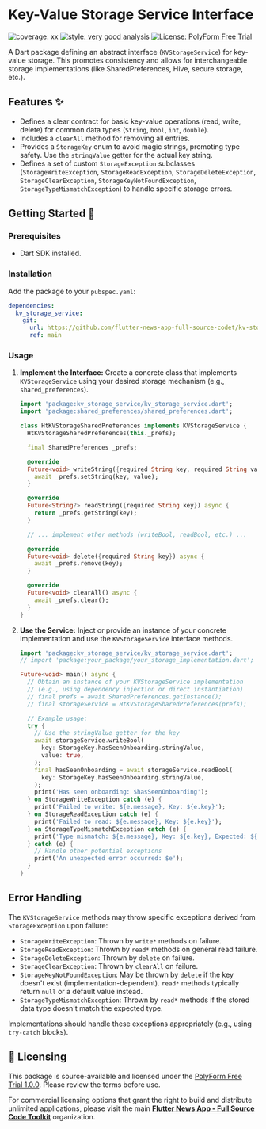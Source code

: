 # Key-Value Storage Service Interface

![coverage: xx](https://img.shields.io/badge/coverage-94-green)
[![style: very good analysis](https://img.shields.io/badge/style-very_good_analysis-B22C89.svg)](https://pub.dev/packages/very_good_analysis)
[![License: PolyForm Free Trial](https://img.shields.io/badge/License-PolyForm%20Free%20Trial-blue)](https://polyformproject.org/licenses/free-trial/1.0.0)


A Dart package defining an abstract interface (`KVStorageService`) for key-value storage. This promotes consistency and allows for interchangeable storage implementations (like SharedPreferences, Hive, secure storage, etc.).

## Features ✨

*   Defines a clear contract for basic key-value operations (read, write, delete) for common data types (`String`, `bool`, `int`, `double`).
*   Includes a `clearAll` method for removing all entries.
*   Provides a `StorageKey` enum to avoid magic strings, promoting type safety. Use the `stringValue` getter for the actual key string.
*   Defines a set of custom `StorageException` subclasses (`StorageWriteException`, `StorageReadException`, `StorageDeleteException`, `StorageClearException`, `StorageKeyNotFoundException`, `StorageTypeMismatchException`) to handle specific storage errors.

## Getting Started 🚀

### Prerequisites

*   Dart SDK installed.

### Installation

Add the package to your `pubspec.yaml`:

```yaml
dependencies:
  kv_storage_service:
    git:
      url: https://github.com/flutter-news-app-full-source-codet/kv-storage-service.git
      ref: main
```

### Usage

1.  **Implement the Interface:** Create a concrete class that implements `KVStorageService` using your desired storage mechanism (e.g., `shared_preferences`).

    ```dart
    import 'package:kv_storage_service/kv_storage_service.dart';
    import 'package:shared_preferences/shared_preferences.dart';

    class HtKVStorageSharedPreferences implements KVStorageService {
      HtKVStorageSharedPreferences(this._prefs);

      final SharedPreferences _prefs;

      @override
      Future<void> writeString({required String key, required String value}) async {
        await _prefs.setString(key, value);
      }

      @override
      Future<String?> readString({required String key}) async {
        return _prefs.getString(key);
      }

      // ... implement other methods (writeBool, readBool, etc.) ...

      @override
      Future<void> delete({required String key}) async {
        await _prefs.remove(key);
      }

      @override
      Future<void> clearAll() async {
        await _prefs.clear();
      }
    }
    ```

2.  **Use the Service:** Inject or provide an instance of your concrete implementation and use the `KVStorageService` interface methods.

    ```dart
    import 'package:kv_storage_service/kv_storage_service.dart';
    // import 'package:your_package/your_storage_implementation.dart';

    Future<void> main() async {
      // Obtain an instance of your KVStorageService implementation
      // (e.g., using dependency injection or direct instantiation)
      // final prefs = await SharedPreferences.getInstance();
      // final storageService = HtKVStorageSharedPreferences(prefs);

      // Example usage:
      try {
        // Use the stringValue getter for the key
        await storageService.writeBool(
          key: StorageKey.hasSeenOnboarding.stringValue,
          value: true,
        );
        final hasSeenOnboarding = await storageService.readBool(
          key: StorageKey.hasSeenOnboarding.stringValue,
        );
        print('Has seen onboarding: $hasSeenOnboarding');
      } on StorageWriteException catch (e) {
        print('Failed to write: ${e.message}, Key: ${e.key}');
      } on StorageReadException catch (e) {
        print('Failed to read: ${e.message}, Key: ${e.key}');
      } on StorageTypeMismatchException catch (e) {
        print('Type mismatch: ${e.message}, Key: ${e.key}, Expected: ${e.expectedType}, Found: ${e.actualType}');
      } catch (e) {
        // Handle other potential exceptions
        print('An unexpected error occurred: $e');
      }
    }
    ```

## Error Handling

The `KVStorageService` methods may throw specific exceptions derived from `StorageException` upon failure:

*   `StorageWriteException`: Thrown by `write*` methods on failure.
*   `StorageReadException`: Thrown by `read*` methods on general read failure.
*   `StorageDeleteException`: Thrown by `delete` on failure.
*   `StorageClearException`: Thrown by `clearAll` on failure.
*   `StorageKeyNotFoundException`: May be thrown by `delete` if the key doesn't exist (implementation-dependent). `read*` methods typically return `null` or a default value instead.
*   `StorageTypeMismatchException`: Thrown by `read*` methods if the stored data type doesn't match the expected type.

Implementations should handle these exceptions appropriately (e.g., using `try-catch` blocks).

## 🔑 Licensing

This package is source-available and licensed under the [PolyForm Free Trial 1.0.0](LICENSE). Please review the terms before use.

For commercial licensing options that grant the right to build and distribute unlimited applications, please visit the main [**Flutter News App - Full Source Code Toolkit**](https://github.com/flutter-news-app-full-source-code) organization.
